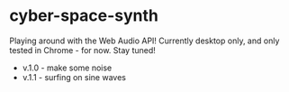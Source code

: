 # cyber-space-synth

Playing around with the Web Audio API! Currently desktop only, and only tested in Chrome - for now. Stay tuned!

* v.1.0 - make some noise
* v.1.1 - surfing on sine waves
